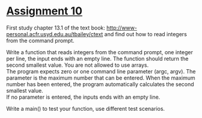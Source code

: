# <u> Assignment 10 </u>
First study chapter 13.1 of the text book: http://www-personal.acfr.usyd.edu.au/tbailey/ctext
and find out how to read integers from the command prompt.<br>

Write a function that reads integers from the command prompt, one integer per line, the input ends
with an empty line. The function should return the second smallest value.
You are not allowed to use arrays. <br>
The program expects zero or one command line parameter (argc, argv). The parameter is the
maximum number that can be entered. When the maximum number has been entered, the program
automatically calculates the second smallest value. <br> 
If no parameter is entered, the inputs ends with an empty line. <br>

Write a main() to test your function, use different test scenarios.

